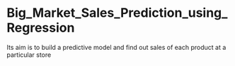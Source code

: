 # Big_Market_Sales_Prediction_using_Regression
Its aim is to build a predictive model and find out sales of each product at a particular store
